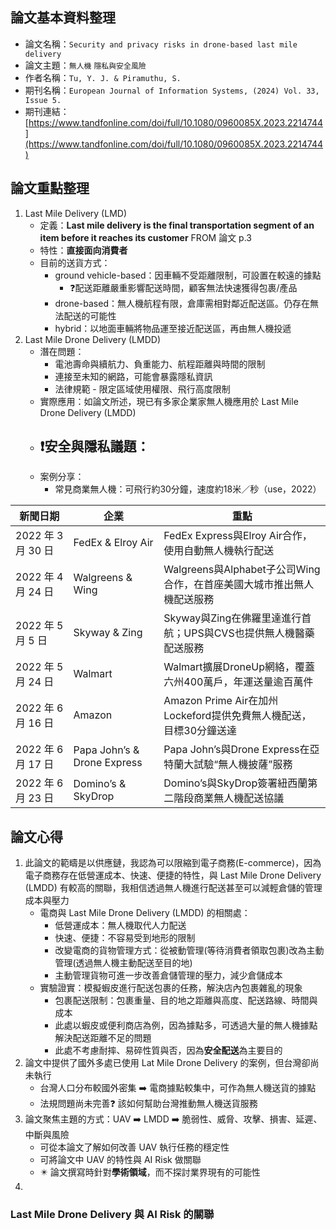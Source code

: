 ## 論文基本資料整理
- 論文名稱：`Security and privacy risks in drone-based last mile delivery`
- 論文主題：`無人機` `隱私與安全風險`
- 作者名稱：`Tu, Y. J. & Piramuthu, S.`
- 期刊名稱：`European Journal of Information Systems, (2024) Vol. 33, Issue 5.`
- 期刊連結：[https://www.tandfonline.com/doi/full/10.1080/0960085X.2023.2214744](https://www.tandfonline.com/doi/full/10.1080/0960085X.2023.2214744)

## 論文重點整理
1. Last Mile Delivery (LMD)
   - 定義：**Last mile delivery is the final transportation segment of an item before it reaches its customer** FROM 論文 p.3
   - 特性：**直接面向消費者**
   - 目前的送貨方式：
      - ground vehicle-based：因車輛不受距離限制，可設置在較遠的據點
         - ❓配送距離嚴重影響配送時間，顧客無法快速獲得包裹/產品
      - drone-based：無人機航程有限，倉庫需相對鄰近配送區。仍存在無法配送的可能性
      - hybrid：以地面車輛將物品運至接近配送區，再由無人機投遞
2. Last Mile Drone Delivery (LMDD)
   - 潛在問題：
      - 電池壽命與續航力、負重能力、航程距離與時間的限制
      - 連接至未知的網路，可能會暴露隱私資訊
      - 法律規範 - 限定區域使用權限、飛行高度限制
   - 實際應用：如論文所述，現已有多家企業家無人機應用於 Last Mile Drone Delivery (LMDD)
   - ❗安全與隱私議題：
      -  
   - 案例分享：
      - 常見商業無人機：可飛行約30分鐘，速度約18米／秒（use，2022）    
     
| 新聞日期            | 企業                          | 重點                                             |
| ----------------- | ---------------------------- | ---------------------------------------------- |
| 2022 年 3 月 30 日 | FedEx & Elroy Air           | FedEx Express與Elroy Air合作，使用自動無人機執行配送          |
| 2022 年 4 月 24 日 | Walgreens & Wing            | Walgreens與Alphabet子公司Wing合作，在首座美國大城市推出無人機配送服務  |
| 2022 年 5 月 5 日  | Skyway & Zing               | Skyway與Zing在佛羅里達進行首航；UPS與CVS也提供無人機醫藥配送服務       |
| 2022 年 5 月 24 日 | Walmart                     | Walmart擴展DroneUp網絡，覆蓋六州400萬戶，年運送量逾百萬件          |
| 2022 年 6 月 16 日 | Amazon                      | Amazon Prime Air在加州Lockeford提供免費無人機配送，目標30分鐘送達 |
| 2022 年 6 月 17 日 | Papa John’s & Drone Express | Papa John’s與Drone Express在亞特蘭大試驗“無人機披薩”服務      |
| 2022 年 6 月 23 日 | Domino’s & SkyDrop          | Domino’s與SkyDrop簽署紐西蘭第二階段商業無人機配送協議             |





## 論文心得
1. 此論文的範疇是以供應鏈，我認為可以限縮到電子商務(E-commerce)，因為電子商務存在低營運成本、快速、便捷的特性，與 Last Mile Drone Delivery (LMDD) 有較高的關聯，我相信透過無人機進行配送甚至可以減輕倉儲的管理成本與壓力
   - 電商與 Last Mile Drone Delivery (LMDD) 的相關處：
      - 低營運成本：無人機取代人力配送
      - 快速、便捷：不容易受到地形的限制
      - 改變電商的貨物管理方式：從被動管理(等待消費者領取包裹)改為主動管理(透過無人機主動配送至目的地)
      - 主動管理貨物可進一步改善倉儲管理的壓力，減少倉儲成本
   - 實驗證實：模擬蝦皮進行配送包裹的任務，解決店內包裹雜亂的現象
      - 包裹配送限制：包裹重量、目的地之距離與高度、配送路線、時間與成本
      - 此處以蝦皮或便利商店為例，因為據點多，可透過大量的無人機據點解決配送距離不足的問題
      - 此處不考慮耐摔、易碎性質與否，因為**安全配送**為主要目的
2. 論文中提供了國外多處已使用 Lat Mile Drone Delivery 的案例，但台灣卻尚未執行
   - 台灣人口分布較國外密集 ➡️ 電商據點較集中，可作為無人機送貨的據點
   - 法規問題尚未完善❓ 該如何幫助台灣推動無人機送貨服務
3. 論文聚焦主題的方式：UAV ➡️ LMDD ➡️ 脆弱性、威脅、攻擊、損害、延遲、中斷與風險
   - 可從本論文了解如何改善 UAV 執行任務的穩定性
   - 可將論文中 UAV 的特性與 AI Risk 做關聯
   - ✴️ 論文撰寫時針對**學術領域**，而不探討業界現有的可能性
4. 

### Last Mile Drone Delivery 與 AI Risk 的關聯




